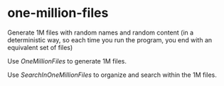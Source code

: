 # one-million-files

Generate 1M files with random names and random content (in a deterministic way, so each time you run the program, you end with an equivalent set of files)

Use *OneMillionFiles* to generate 1M files.

Use *SearchInOneMillionFiles* to organize and search within the 1M files.
